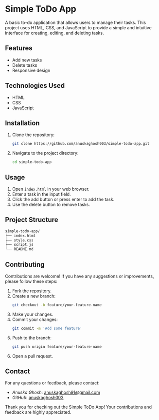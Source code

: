 # Simple ToDo App

A basic to-do application that allows users to manage their tasks. This project uses HTML, CSS, and JavaScript to provide a simple and intuitive interface for creating, editing, and deleting tasks.

## Features

- Add new tasks
- Delete tasks
- Responsive design

## Technologies Used

- HTML
- CSS
- JavaScript

## Installation

1. Clone the repository:
    ```sh
    git clone https://github.com/anuskaghosh003/simple-todo-app.git
    ```

2. Navigate to the project directory:
    ```bash
    cd simple-todo-app
    ```

## Usage

1. Open `index.html` in your web browser.
2. Enter a task in the input field.
3. Click the add button or press enter to add the task.
4. Use the delete button to remove tasks.

## Project Structure

```sh
simple-todo-app/
├── index.html
├── style.css
├── script.js
└── README.md
```

## Contributing

Contributions are welcome! If you have any suggestions or improvements, please follow these steps:

1. Fork the repository.
2. Create a new branch:
    ```bash
    git checkout -b feature/your-feature-name
    ```
3. Make your changes.
4. Commit your changes:
    ```bash
    git commit -m 'Add some feature'
    ```
5. Push to the branch:
    ```bash
    git push origin feature/your-feature-name
    ```
6. Open a pull request.

## Contact

For any questions or feedback, please contact:

- *Anuska Ghosh*: anuskaghosh91@gmail.com
- *GitHub*: [anuskaghosh003](https://github.com/anuskaghosh003)

Thank you for checking out the Simple ToDo App! Your contributions and feedback are highly appreciated.
